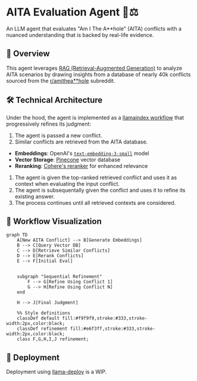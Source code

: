# AITA Evaluation Agent 🤖⚖️

An LLM agent that evaluates "Am I The A**hole" (AITA) conflicts with a nuanced understanding that is backed by real-life evidence.

## 🌟 Overview

This agent leverages [RAG (Retrieval-Augmented Generation)](https://docs.llamaindex.ai/en/stable/understanding/rag/) to analyze AITA scenarios by drawing insights from a database of nearly 40k conflicts sourced from the [r/amithea**hole](https://www.reddit.com/r/AmItheAsshole/) subreddit.

## 🛠️ Technical Architecture

Under the hood, the agent is implemented as a [llamaindex workflow](https://docs.llamaindex.ai/en/stable/module_guides/workflow/) that progressively refines its judgment:

1. The agent is passed a new conflict.
2. Similar conflicts are retrieved from the AITA database.
- **Embeddings**: OpenAI's [`text-embedding-3-small`](https://platform.openai.com/docs/guides/embeddings/) model
- **Vector Storage**: [Pinecone](https://www.pinecone.io/) vector database
- **Reranking**: [Cohere's reranker](https://cohere.com/rerank) for enhanced relevance
1. The agent is given the top-ranked retrieved conflict and uses it as context when evaluating the input conflict.
2. The agent is subsequentally given the conflict and uses it to refine its existing answer. 
3. The process continues until all retrieved contexts are considered.

## 🔄 Workflow Visualization

```mermaid
graph TD
    A[New AITA Conflict] --> B[Generate Embeddings]
    B --> C[Query Vector DB]
    C --> D[Retrieve Similar Conflicts]
    D --> E[Rerank Conflicts]
    E --> F[Initial Eval]
    

    subgraph "Sequential Refinement"
        F --> G[Refine Using Conflict 1]
        G --> H[Refine Using Conflict N]
    end
    
    H --> J[Final Judgment]

    %% Style definitions
    classDef default fill:#f9f9f9,stroke:#333,stroke-width:2px,color:black;
    classDef refinement fill:#e6f3ff,stroke:#333,stroke-width:2px,color:black;
    class F,G,H,I,J refinement;
```
## 🚀 Deployment

Deployment using [llama-deploy](https://github.com/run-llama/llama_deploy) is a WIP. 